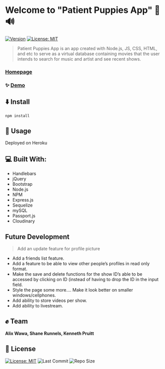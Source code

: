 # Welcome to **"Patient Puppies App"** :musical_note: :loud_sound:
[![Version](https://img.shields.io/badge/version-1.0.0-blue.svg?cacheSeconds=2592000)]()
[![License: MIT](https://img.shields.io/badge/License-MIT-yellow.svg)](https://opensource.org/licenses/MIT)


> Patient Puppies App is an app created with Node.js, JS, CSS, HTML, and etc to serve as a virtual database containing movies that the user intends to search for music and artist and see recent shows. 

### [Homepage](https://patientpuppies.herokuapp.com/)

### ✨ [Demo](https://drive.google.com/file/d/1Y_57XUJfJDmWcrQ3EMCRSJ9Wcy7D0wIg/view)

## :arrow_down: Install 

```
npm install 

```

## :arrow_up_small: Usage

Deployed on Heroku

## :computer: Built With: 

- Handlebars
- jQuery
- Bootstrap
- Node.js
- NPM
- Express.js
- Sequelize
- mySQL
- Passport.js
- Cloudinary


## Future Development 

> Add an update feature for profile picture
- Add a friends list feature.
- Add a feature to be able to view other people’s profiles in read only format.
- Make the save and delete functions for the show ID’s able to be accessed by clicking on ID (instead of having to drop the ID in the input field. 
- Style the page some more…. Make it look better on smaller windows/cellphones. 
- Add ability to store videos per show.
- Add ability to livestream. 


## :fist: Team

 **Alix Wawa, Shane Runnels, Kenneth Pruitt**


## 📝 License

  [![License: MIT](https://img.shields.io/badge/License-MIT-yellow.svg)](https://opensource.org/licenses/MIT) ![Last Commit](https://img.shields.io/github/last-commit/alixwawa/patientpuppies) ![Repo Size](https://img.shields.io/github/repo-size/alixwawa/patientpuppies)
